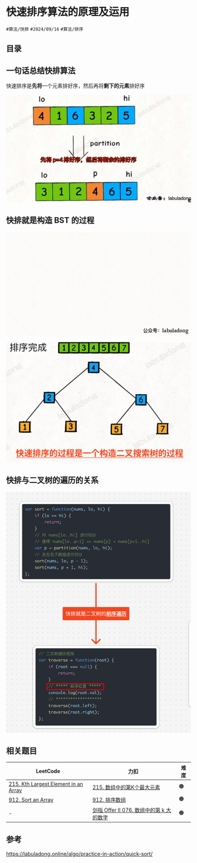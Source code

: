 
# 快速排序算法的原理及运用

`#算法/快排` `#2024/09/16`  `#算法/排序`



## 目录
<!-- toc -->
 ## 一句话总结快排算法 

快速排序是**先将**一个元素排好序，然后再将**剩下的元素**排好序

![图片&文件](./files/Pastedimage20240916104326.png)


## 快排就是构造 BST 的过程

![图片&文件](./files/快速排序.gif)

![图片&文件](./files/Pastedimage20240916104516.png)

## 快排与二叉树的遍历的关系

![图片&文件](./files/Pastedimage20240916104620.png)



## 相关题目

|LeetCode|力扣|难度|
|---|---|---|
|[215. Kth Largest Element in an Array](https://leetcode.com/problems/kth-largest-element-in-an-array/)|[215. 数组中的第K个最大元素](https://leetcode.cn/problems/kth-largest-element-in-an-array/)|🟠|
|[912. Sort an Array](https://leetcode.com/problems/sort-an-array/)|[912. 排序数组](https://leetcode.cn/problems/sort-an-array/)|🟠|
|-|[剑指 Offer II 076. 数组中的第 k 大的数字](https://leetcode.cn/problems/xx4gT2/)|🟠|

## 参考

https://labuladong.online/algo/practice-in-action/quick-sort/